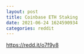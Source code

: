 ```yaml
--- 
layout: post 
title: Coinbase ETH Staking 
date: 2021-06-24 1624590934 
categories: reddit 
--- 
```

https://redd.it/o7f9y8